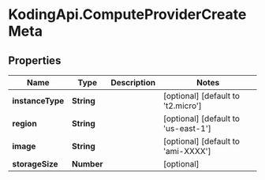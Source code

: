 # KodingApi.ComputeProviderCreateMeta

## Properties
Name | Type | Description | Notes
------------ | ------------- | ------------- | -------------
**instanceType** | **String** |  | [optional] [default to &#39;t2.micro&#39;]
**region** | **String** |  | [optional] [default to &#39;us-east-1&#39;]
**image** | **String** |  | [optional] [default to &#39;ami-XXXX&#39;]
**storageSize** | **Number** |  | [optional] 


